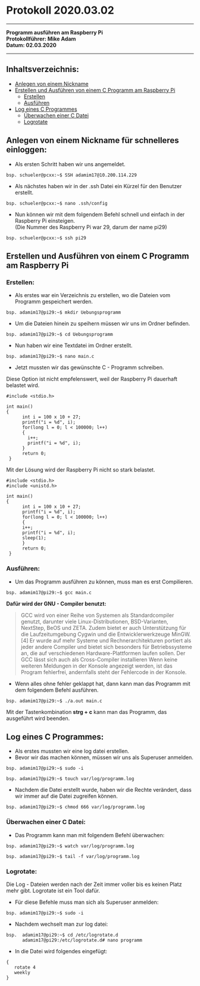 # Protokoll 2020.03.02
-------------------------------
**Programm ausführen am Raspberry Pi**  
**Protokollführer: Mike Adam**  
**Datum: 02.03.2020**

--------------------------------
## Inhaltsverzeichnis:
* [Anlegen von einem Nickname](#anlegen-von-einem-nickname-für-schnelleres-einloggen)
* [Erstellen und Ausführen von einem C Programm am Raspberry Pi](#erstellen-und-ausführen-von-einem-c-programm-am-raspberry-pi)
  * [Erstellen](#erstellen)
  * [Ausführen](#ausführen)
* [Log eines C Programmes](#log-eines-c-programmes)
  * [Überwachen einer C Datei](#überwachen-einer-c-datei)
  * [Logrotate](#logrotate)

## Anlegen von einem Nickname für schnelleres einloggen:
* Als ersten Schritt haben wir uns angemeldet.
````
bsp. schueler@pcxx:~$ SSH adamim17@10.200.114.229
````
* Als nächstes haben wir in der .ssh Datei ein Kürzel für den Benutzer erstellt.
````
bsp. schueler@pcxx:~$ nano .ssh/config
````
* Nun können wir mit dem folgendem Befehl schnell und einfach in der Raspberry Pi einsteigen.   
(Die Nummer des Raspberry Pi war 29, darum der name pi29)   
````
bsp. schueler@pcxx:~$ ssh pi29
````
## Erstellen und Ausführen von einem C Programm am Raspberry Pi

### Erstellen:

* Als erstes war ein Verzeichnis zu erstellen, wo die Dateien vom Programm gespeichert werden.
````
bsp. adamim17@pi29:~$ mkdir Uebungsprogramm
````
* Um die Dateien hinein zu speihern müssen wir uns im Ordner befinden.
````
bsp. adamim17@pi29:~$ cd Uebungsprogramm
````
* Nun haben wir eine Textdatei im Ordner erstellt.
````
bsp. adamim17@pi29:~$ nano main.c
````
* Jetzt mussten wir das gewünschte C - Programm schreiben.

Diese Option ist nicht empfelenswert, weil der Raspberry Pi dauerhaft belastet wird.
````
#include <stdio.h>

int main()
{
      int i = 100 x 10 + 27;
      printf("i = %d", i);
      for(long l = 0; l < 100000; l++)
      {
        i++;
        printf("i = %d", i);
      }
      return 0;
 }
````
Mit der Lösung wird der Raspberry Pi nicht so stark belastet.
````
#include <stdio.h>
#include <unistd.h>

int main()
{
      int i = 100 x 10 + 27;
      printf("i = %d", i);
      for(long l = 0; l < 100000; l++)
      {
      i++;
      printf("i = %d", i);
      sleep(1);
      }
      return 0;
 }
````

### Ausführen:

* Um das Programm ausführen zu können, muss man es erst Compilieren.
````
bsp. adamim17@pi29:~$ gcc main.c
````
**Dafür wird der GNU - Compiler benutzt:**
> GCC wird von einer Reihe von Systemen als Standardcompiler genutzt, darunter viele Linux-Distributionen, BSD-Varianten, NextStep, BeOS und ZETA. Zudem bietet er auch Unterstützung für die Laufzeitumgebung Cygwin und die Entwicklerwerkzeuge MinGW.[4] Er wurde auf mehr Systeme und Rechnerarchitekturen portiert als jeder andere Compiler und bietet sich besonders für Betriebssysteme an, die auf verschiedenen Hardware-Plattformen laufen sollen. Der GCC lässt sich auch als Cross-Compiler installieren
Wenn keine weiteren Meldungen in der Konsole angezeigt werden, ist das Program fehlerfrei, andernfalls steht der Fehlercode in der Konsole.

* Wenn alles ohne fehler geklappt hat, dann kann man das Programm mit dem folgendem Befehl ausführen.
````
bsp. adamim17@pi29:~$ ./a.out main.c
````
Mit der Tastenkombination **strg + c** kann man das Programm, das ausgeführt wird beenden.

## Log eines C Programmes:

* Als erstes mussten wir eine log datei erstellen.
* Bevor wir das machen können, müssen wir uns als Superuser anmelden.
````
bsp. adamim17@pi29:~$ sudo -i
````
````
bsp. adamim17@pi29:~$ touch var/log/programm.log
````
* Nachdem die Datei erstellt wurde, haben wir die Rechte verändert, dass wir immer auf die Datei zugreifen können.
````
bsp. adamim17@pi29:~$ chmod 666 var/log/programm.log
````
### Überwachen einer C Datei:
* Das Programm kann man mit folgendem Befehl überwachen:
````
bsp. adamim17@pi29:~$ watch var/log/programm.log
````
````
bsp. adamim17@pi29:~$ tail -f var/log/programm.log
````
### Logrotate:
Die Log - Dateien werden nach der Zeit immer voller bis es keinen Platz mehr gibt. Logrotate ist ein Tool dafür.   
* Für diese Befehle muss man sich als Superuser anmelden:
````
bsp. adamim17@pi29:~$ sudo -i
````
* Nachdem wechselt man zur log datei:
````
bsp.  adamim17@pi29:~$ cd /etc/logrotate.d
      adamim17@pi29:/etc/logrotate.d# nano programm
````

* In die Datei wird folgendes eingefügt:
````
{
   rotate 4
   weekly
}
````






